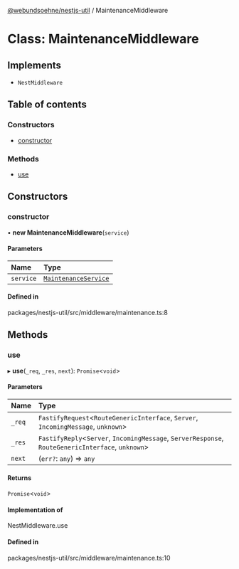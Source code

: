 [@webundsoehne/nestjs-util](../README.md) / MaintenanceMiddleware

# Class: MaintenanceMiddleware

## Implements

- `NestMiddleware`

## Table of contents

### Constructors

- [constructor](MaintenanceMiddleware.md#constructor)

### Methods

- [use](MaintenanceMiddleware.md#use)

## Constructors

### constructor

• **new MaintenanceMiddleware**(`service`)

#### Parameters

| Name | Type |
| :------ | :------ |
| `service` | [`MaintenanceService`](MaintenanceService.md) |

#### Defined in

packages/nestjs-util/src/middleware/maintenance.ts:8

## Methods

### use

▸ **use**(`_req`, `_res`, `next`): `Promise`<`void`\>

#### Parameters

| Name | Type |
| :------ | :------ |
| `_req` | `FastifyRequest`<`RouteGenericInterface`, `Server`, `IncomingMessage`, `unknown`\> |
| `_res` | `FastifyReply`<`Server`, `IncomingMessage`, `ServerResponse`, `RouteGenericInterface`, `unknown`\> |
| `next` | (`err?`: `any`) => `any` |

#### Returns

`Promise`<`void`\>

#### Implementation of

NestMiddleware.use

#### Defined in

packages/nestjs-util/src/middleware/maintenance.ts:10
